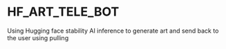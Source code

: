 # HF_ART_TELE_BOT
Using Hugging face stability AI inference to generate art and send back to the user using pulling
